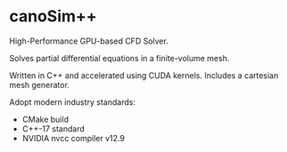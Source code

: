 # canoSim++

High-Performance GPU-based CFD Solver.

Solves partial differential equations in a finite-volume mesh.

Written in C++ and accelerated using CUDA kernels. Includes a cartesian mesh
generator.

Adopt modern industry standards:

- CMake build
- C++-17 standard
- NVIDIA nvcc compiler v12.9